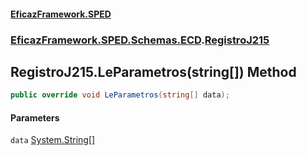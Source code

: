 #### [EficazFramework.SPED](EficazFrameworkSPED.md 'EficazFramework SPED')
### [EficazFramework.SPED.Schemas.ECD](EficazFramework.SPED.Schemas.ECD.md 'EficazFramework.SPED.Schemas.ECD').[RegistroJ215](EficazFramework.SPED.Schemas.ECD/RegistroJ215.md 'EficazFramework.SPED.Schemas.ECD.RegistroJ215')

## RegistroJ215.LeParametros(string[]) Method

```csharp
public override void LeParametros(string[] data);
```
#### Parameters

<a name='EficazFramework.SPED.Schemas.ECD.RegistroJ215.LeParametros(string[]).data'></a>

`data` [System.String](https://docs.microsoft.com/en-us/dotnet/api/System.String 'System.String')[[]](https://docs.microsoft.com/en-us/dotnet/api/System.Array 'System.Array')